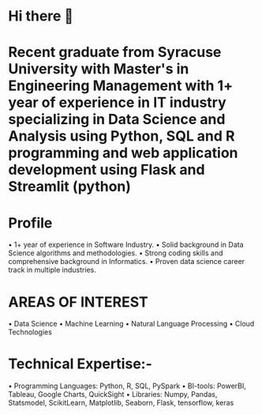 # Hi there 👋
# Recent graduate from Syracuse University with Master's in Engineering Management with 1+ year of experience in IT industry specializing in Data Science and Analysis using Python, SQL and R programming and web application development using Flask and Streamlit (python)

# Profile
• 1+ year of experience in Software Industry.
• Solid background in Data Science algorithms and methodologies.
• Strong coding skills and comprehensive background in Informatics.
• Proven data science career track in multiple industries.

# AREAS OF INTEREST
• Data Science
• Machine Learning
• Natural Language Processing
• Cloud Technologies

# Technical Expertise:-
• Programming Languages: Python, R, SQL, PySpark
• BI-tools: PowerBI, Tableau, Google Charts, QuickSight
• Libraries: Numpy, Pandas, Statsmodel, ScikitLearn, Matplotlib, Seaborn, Flask,
tensorflow, keras

